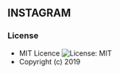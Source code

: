 ## INSTAGRAM



### License

- MIT Licence ![License: MIT](https://img.shields.io/badge/License-MIT-green.svg)
- Copyright (c) 2019